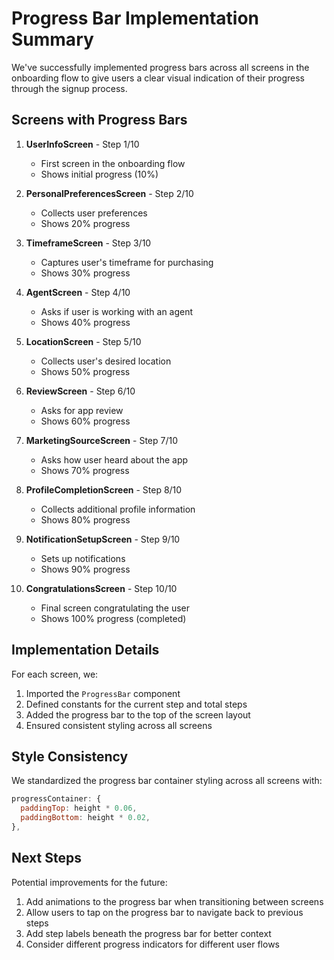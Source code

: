 # Progress Bar Implementation Summary

We've successfully implemented progress bars across all screens in the onboarding flow to give users a clear visual indication of their progress through the signup process.

## Screens with Progress Bars

1. **UserInfoScreen** - Step 1/10
   - First screen in the onboarding flow
   - Shows initial progress (10%)

2. **PersonalPreferencesScreen** - Step 2/10
   - Collects user preferences
   - Shows 20% progress

3. **TimeframeScreen** - Step 3/10
   - Captures user's timeframe for purchasing
   - Shows 30% progress

4. **AgentScreen** - Step 4/10
   - Asks if user is working with an agent
   - Shows 40% progress

5. **LocationScreen** - Step 5/10
   - Collects user's desired location
   - Shows 50% progress

6. **ReviewScreen** - Step 6/10
   - Asks for app review
   - Shows 60% progress

7. **MarketingSourceScreen** - Step 7/10
   - Asks how user heard about the app
   - Shows 70% progress

8. **ProfileCompletionScreen** - Step 8/10
   - Collects additional profile information
   - Shows 80% progress

9. **NotificationSetupScreen** - Step 9/10
   - Sets up notifications
   - Shows 90% progress

10. **CongratulationsScreen** - Step 10/10
    - Final screen congratulating the user
    - Shows 100% progress (completed)

## Implementation Details

For each screen, we:

1. Imported the `ProgressBar` component
2. Defined constants for the current step and total steps
3. Added the progress bar to the top of the screen layout
4. Ensured consistent styling across all screens

## Style Consistency

We standardized the progress bar container styling across all screens with:

```javascript
progressContainer: {
  paddingTop: height * 0.06,
  paddingBottom: height * 0.02,
},
```

## Next Steps

Potential improvements for the future:

1. Add animations to the progress bar when transitioning between screens
2. Allow users to tap on the progress bar to navigate back to previous steps
3. Add step labels beneath the progress bar for better context
4. Consider different progress indicators for different user flows 
